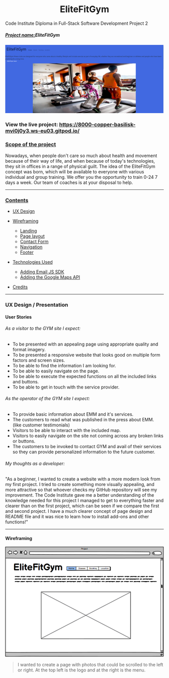 <h1 align="center">EliteFitGym</h1>

Code Institute Diploma in Full-Stack Software Development Project 2

##### <u>Project name:</u>EliteFitGym

<img src="assets/images.readme/Capture.PNG" />

### View the live project: https://8000-copper-basilisk-mvi0j0y3.ws-eu03.gitpod.io/

### <u>Scope of the project</u>

 Nowadays, when people don't care so much about health and movement because of their way of life, and when because of today's technologies, they sit in offices
 in a range of physical guilt. The idea of the EliteFitGym concept was born, which will be available to everyone
 with various individual and group training. We offer you the opportunity to train 0-24 7 days a week. Our team of coaches is at your disposal to help.

-----------------
### <u>Contents</u>

- [UX Design](#ux-design--presentation)

- [Wireframing](#wireframing)

  - [Landing](#landing)
  - [Page layout](#page-layout)
  - [Contact Form](#contact-form)
  - [Navigation](#navigation)
  - [Footer](#footer)

- [Technologies Used](#technologies-used)
   - [Adding Email JS SDK](#adding-email-js-sdk)
   - [Adding the Google Maps API](#adding-the-google-maps-api)

- [Credits](#credits)

-----------------
### UX Design / Presentation

#### User Stories

###### As a visitor to the GYM site I expect:

- To be presented with an appealing page using appropriate quality and format imagery.
- To be presented a responsive website that looks good on multiple form factors and screen sizes.
- To be able to find the information I am looking for.
- To be able to easily navigate on the page.
- To be able to execute the expected functions on all the included links and buttons.
- To be able to get in touch with the service provider.

###### As the operator of the GYM site I expect:
  
- To provide basic information about EMM and it's services.
- The customers to read what was published in the press about EMM. (like customer testimonials)
- Visitors to be able to interact with the included map.
- Visitors to easily navigate on the site not coming across any broken links or buttons.
- The customers to be invoked to contact GYM and avail of their services so they can provide personalized information to the future customer.

###### My thoughts as a developer:

"As a beginner, I wanted to create a website with a more modern look from my first project. I tried to create something more visually 
appealing, and more attractive so that whoever checks my GitHub repository will see my improvement. The Code Institute gave me a better 
understanding of the knowledge needed for this project I managed to get to everything faster and clearer than on the first project, which can
be seen if we compare the first and second project. I have a much clearer concept of page design and README file and it was nice to learn how to install add-ons and other functions!"

-----------------

#### **Wireframing**

<img src="assets/images.readme/homepage.PNG" />

> I wanted to create a page with photos that could be scrolled to the left or right. At the top left is the logo and at the right is the menu.
